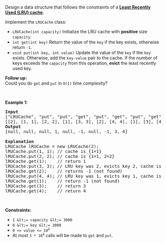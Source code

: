 Design a data structure that follows the constraints of a __<a href="https://en.wikipedia.org/wiki/Cache_replacement_policies#LRU" target="_blank">Least Recently Used (LRU) cache</a>__.

Implement the `` LRUCache `` class:

*   `` LRUCache(int capacity) `` Initialize the LRU cache with __positive__ size `` capacity ``.
*   `` int get(int key) `` Return the value of the `` key `` if the key exists, otherwise return `` -1 ``.
*   `` void put(int key, int value) ``&nbsp;Update the value of the `` key `` if the `` key `` exists. Otherwise, add the `` key-value `` pair to the cache. If the number of keys exceeds the `` capacity `` from this operation, __evict__ the least recently used key.

__Follow up:__  
Could you do `` get `` and `` put `` in `` O(1) `` time complexity?

&nbsp;

__Example 1:__

<pre>
<strong>Input</strong>
["LRUCache", "put", "put", "get", "put", "get", "put", "get", "get", "get"]
[[2], [1, 1], [2, 2], [1], [3, 3], [2], [4, 4], [1], [3], [4]]
<strong>Output</strong>
[null, null, null, 1, null, -1, null, -1, 3, 4]

<strong>Explanation</strong>
LRUCache lRUCache = new LRUCache(2);
lRUCache.put(1, 1); // cache is {1=1}
lRUCache.put(2, 2); // cache is {1=1, 2=2}
lRUCache.get(1);    // return 1
lRUCache.put(3, 3); // LRU key was 2, evicts key 2, cache is {1=1, 3=3}
lRUCache.get(2);    // returns -1 (not found)
lRUCache.put(4, 4); // LRU key was 1, evicts key 1, cache is {4=4, 3=3}
lRUCache.get(1);    // return -1 (not found)
lRUCache.get(3);    // return 3
lRUCache.get(4);    // return 4
</pre>

&nbsp;

__Constraints:__

*   `` 1 &lt;= capacity &lt;= 3000 ``
*   `` 0 &lt;= key &lt;= 3000 ``
*   <code>0 &lt;= value &lt;= 10<sup>4</sup></code>
*   At most <code>3 * 10<sup>4</sup></code> calls will be made to `` get `` and `` put ``.